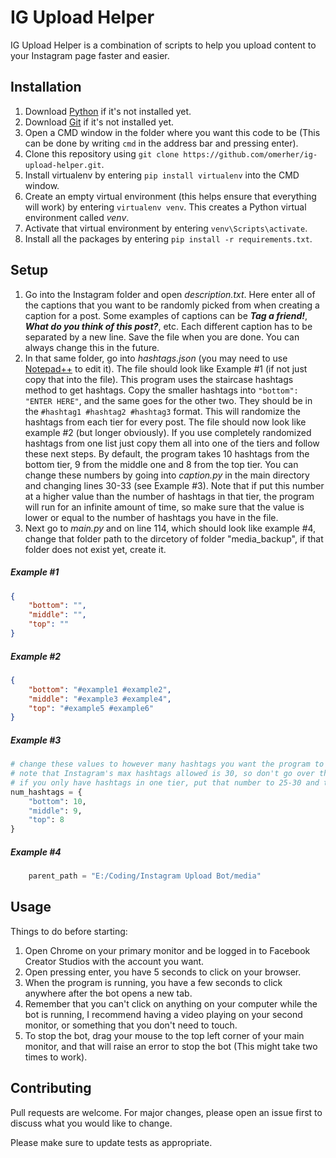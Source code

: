# IG Upload Helper

IG Upload Helper is a combination of scripts to help you upload content to your Instagram page faster and easier.

## Installation

1. Download [Python](https://www.python.org/downloads/) if it's not installed yet.
2. Download [Git](https://git-scm.com/downloads) if it's not installed yet.
3. Open a CMD window in the folder where you want this code to be (This can be done by writing `cmd` in the address bar and pressing enter).
4. Clone this repository using `git clone https://github.com/omerher/ig-upload-helper.git`.
5. Install virtualenv by entering `pip install virtualenv` into the CMD window.
6. Create an empty virtual environment (this helps ensure that everything will work) by entering `virtualenv venv`. This creates a Python virtual environment called *venv*.
7. Activate that virtual environment by entering `venv\Scripts\activate`.
8. Install all the packages by entering `pip install -r requirements.txt`.

## Setup
1. Go into the Instagram folder and open *description.txt*. Here enter all of the captions that you want to be randomly picked from when creating a caption for a post. Some examples of captions can be ***Tag a friend!***, ***What do you think of this post?***, etc. Each different caption has to be separated by a new line. Save the file when you are done. You can always change this in the future.
2. In that same folder, go into *hashtags.json* (you may need to use [Notepad++](https://notepad-plus-plus.org/downloads/) to edit it). The file should look like Example #1 (if not just copy that into the file). This program uses the staircase hashtags method to get hashtags. Copy the smaller hashtags into `"bottom": "ENTER HERE"`, and the same goes for the other two. They should be in the `#hashtag1 #hashtag2 #hashtag3` format. This will randomize the hashtags from each tier for every post. The file should now look like example #2 (but longer obviously). If you use completely randomized hashtags from one list just copy them all into one of the tiers and follow these next steps. By default, the program takes 10 hashtags from the bottom tier, 9 from the middle one and 8 from the top tier. You can change these numbers by going into *caption.py* in the main directory and changing lines 30-33 (see Example #3). Note that if put this number at a higher value than the number of hashtags in that tier, the program will run for an infinite amount of time, so make sure that the value is lower or equal to the number of hashtags you have in the file.
3. Next go to *main.py* and on line 114, which should look like example #4, change that folder path to the dircetory of folder "media_backup", if that folder does not exist yet, create it.
##### Example #1
```json
{
	"bottom": "",
	"middle": "",
	"top": ""
}
```

##### Example #2
```json
{
	"bottom": "#example1 #example2",
	"middle": "#example3 #example4",
	"top": "#example5 #example6"
}
```

##### Example #3
```python
# change these values to however many hashtags you want the program to take from each tier.
# note that Instagram's max hashtags allowed is 30, so don't go over that number (all combined).
# if you only have hashtags in one tier, put that number to 25-30 and the others to 0.
num_hashtags = {
    "bottom": 10,
    "middle": 9,
    "top": 8
}
```

##### Example #4
```python
    parent_path = "E:/Coding/Instagram Upload Bot/media"
```

## Usage

Things to do before starting:
1) Open Chrome on your primary monitor and be logged in to Facebook Creator Studios with the account you want.
2) Open pressing enter, you have 5 seconds to click on your browser.
3) When the program is running, you have a few seconds to click anywhere after the bot opens a new tab.
4) Remember that you can't click on anything on your computer while the bot is running, I recommend having a video playing on your second monitor, or something that you don't need to touch.
5) To stop the bot, drag your mouse to the top left corner of your main monitor, and that will raise an error to stop the bot (This might take two times to work).

## Contributing
Pull requests are welcome. For major changes, please open an issue first to discuss what you would like to change.

Please make sure to update tests as appropriate.
